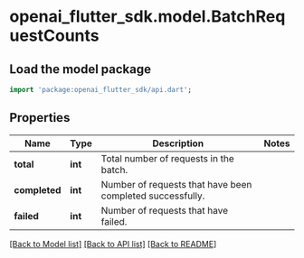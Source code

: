 # openai_flutter_sdk.model.BatchRequestCounts

## Load the model package
```dart
import 'package:openai_flutter_sdk/api.dart';
```

## Properties
Name | Type | Description | Notes
------------ | ------------- | ------------- | -------------
**total** | **int** | Total number of requests in the batch. | 
**completed** | **int** | Number of requests that have been completed successfully. | 
**failed** | **int** | Number of requests that have failed. | 

[[Back to Model list]](../README.md#documentation-for-models) [[Back to API list]](../README.md#documentation-for-api-endpoints) [[Back to README]](../README.md)


